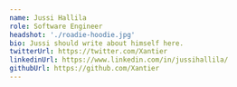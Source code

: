 ```yaml
---
name: Jussi Hallila
role: Software Engineer
headshot: './roadie-hoodie.jpg'
bio: Jussi should write about himself here.
twitterUrl: https://twitter.com/Xantier
linkedinUrl: https://www.linkedin.com/in/jussihallila/
githubUrl: https://github.com/Xantier
---
```

